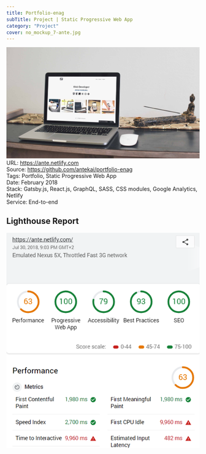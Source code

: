 ```yaml
---
title: Portfolio-enag 
subTitle: Project | Static Progressive Web App
category: "Project"
cover: no_mockup_7-ante.jpg
---
```


![Mockup - portfolio-enag](./no_mockup_7-ante.jpg)
URL: https://ante.netlify.com  
Source: https://github.com/antekai/portfolio-enag  
Tags: Portfolio, Static Progressive Web App  
Date: February 2018  
Stack: Gatsby.js, React.js, GraphQL, SASS, CSS modules, Google Analytics, Netlify  
Service: End-to-end

## Lighthouse Report

![Lighthouse report](./ante-lr2.png)
